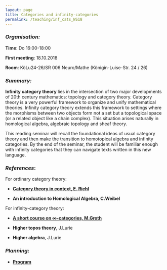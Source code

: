 ```yaml
---
layout: page
title: Categories and infinity-categories
permalink: /teaching/inf_cats_WS18
---
```


### _Organisation:_

**Time**: Do 16:00-18:00

**First meeting**: 18.10.2018

**Room**: KöLu24-26/SR 006 Neuro/Mathe (Königin-Luise-Str. 24 / 26)

### _Summary:_

**Infinity category theory** lies in the intersection of two major developments of 20th century mathematics: topology and category theory. Category theory is a very powerful framework to organize and unify mathematical theories. Infinity category theory extends this framework to settings where the morphisms between two objects form not a set but a topological space (or a related object like a chain complex). This situation arises naturally in homological algebra, algebraic topology and sheaf theory. 

This reading seminar will recall the foundational ideas of usual category theory and then make the transition to homotopical algebra and infinity categories. By the end of the seminar, the student will be familiar enough with infinity categories that they can navigate texts written in this new language.

### _References_:

For ordinary category theory:

- [**Category theory in context, E. Riehl**](http://www.math.jhu.edu/~eriehl/context.pdf) 

- **An introduction to Homological Algebra, C.Weibel**

For infinity-category theory:

- [**A short course on ∞-categories, M.Groth**](https://arxiv.org/pdf/1007.2925.pdf)

- **Higher topos theory**, J.Lurie

- **Higher algebra**, J.Lurie

### _Planning_:

- [**Program**](/teaching/infcats_WS18/inf_cats_program.pdf) 



